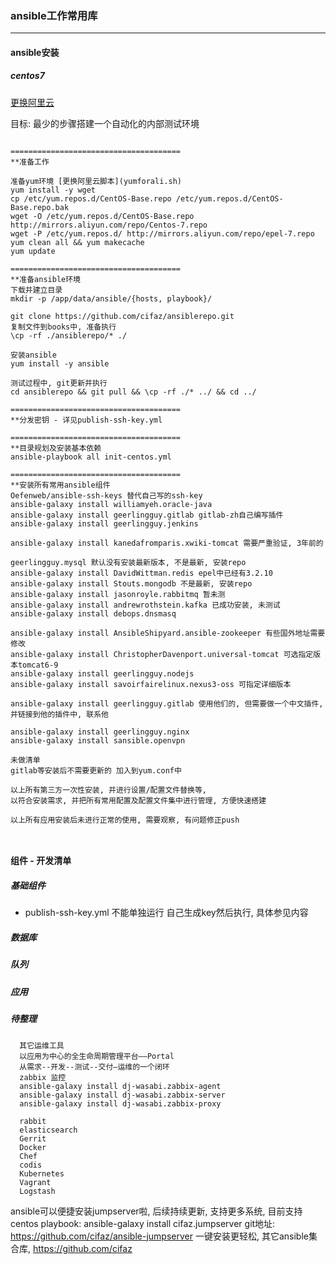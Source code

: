 ### ansible工作常用库
- - -

#### ansible安装
##### centos7

[更换阿里云](https://www.5yun.org/13450.html)

目标: 最少的步骤搭建一个自动化的内部测试环境

```

======================================
**准备工作 

准备yum环境 [更换阿里云脚本](yumforali.sh)
yum install -y wget
cp /etc/yum.repos.d/CentOS-Base.repo /etc/yum.repos.d/CentOS-Base.repo.bak
wget -O /etc/yum.repos.d/CentOS-Base.repo http://mirrors.aliyun.com/repo/Centos-7.repo 
wget -P /etc/yum.repos.d/ http://mirrors.aliyun.com/repo/epel-7.repo 
yum clean all && yum makecache
yum update
  
======================================
**准备ansible环境
下载并建立目录
mkdir -p /app/data/ansible/{hosts, playbook}/
   
git clone https://github.com/cifaz/ansiblerepo.git
复制文件到books中, 准备执行
\cp -rf ./ansiblerepo/* ./
  
安装ansible
yum install -y ansible
  
测试过程中, git更新并执行
cd ansiblerepo && git pull && \cp -rf ./* ../ && cd ../
  
======================================
**分发密钥 - 详见publish-ssh-key.yml
  
======================================
**目录规划及安装基本依赖
ansible-playbook all init-centos.yml
  
======================================
**安装所有常用ansible组件
Oefenweb/ansible-ssh-keys 替代自己写的ssh-key
ansible-galaxy install williamyeh.oracle-java
ansible-galaxy install geerlingguy.gitlab gitlab-zh自己编写插件
ansible-galaxy install geerlingguy.jenkins 

ansible-galaxy install kanedafromparis.xwiki-tomcat 需要严重验证, 3年前的
  
geerlingguy.mysql 默认没有安装最新版本, 不是最新, 安装repo
ansible-galaxy install DavidWittman.redis epel中已经有3.2.10
ansible-galaxy install Stouts.mongodb 不是最新, 安装repo
ansible-galaxy install jasonroyle.rabbitmq 暂未测
ansible-galaxy install andrewrothstein.kafka 已成功安装, 未测试
ansible-galaxy install debops.dnsmasq 
  
ansible-galaxy install AnsibleShipyard.ansible-zookeeper 有些国外地址需要修改
ansible-galaxy install ChristopherDavenport.universal-tomcat 可选指定版本tomcat6-9
ansible-galaxy install geerlingguy.nodejs
ansible-galaxy install savoirfairelinux.nexus3-oss 可指定详细版本
  
ansible-galaxy install geerlingguy.gitlab 使用他们的, 但需要做一个中文插件, 并链接到他的插件中, 联系他
    
ansible-galaxy install geerlingguy.nginx
ansible-galaxy install sansible.openvpn
   
未做清单
gitlab等安装后不需要更新的 加入到yum.conf中
   
以上所有第三方一次性安装, 并进行设置/配置文件替换等, 
以符合安装需求, 并把所有常用配置及配置文件集中进行管理, 方便快速搭建
   
以上所有应用安装后未进行正常的使用, 需要观察, 有问题修正push
  
  
```
#### 组件 - 开发清单
##### 基础组件
  * publish-ssh-key.yml 不能单独运行 自己生成key然后执行, 具体参见内容

##### 数据库

##### 队列

##### 应用


##### 待整理
```
  其它运维工具
  以应用为中心的全生命周期管理平台——Portal
  从需求--开发--测试--交付—运维的一个闭环
  zabbix 监控 
  ansible-galaxy install dj-wasabi.zabbix-agent 
  ansible-galaxy install dj-wasabi.zabbix-server
  ansible-galaxy install dj-wasabi.zabbix-proxy
  
  rabbit
  elasticsearch
  Gerrit
  Docker
  Chef
  codis
  Kubernetes
  Vagrant
  Logstash
```

ansible可以便捷安装jumpserver啦, 后续持续更新, 支持更多系统, 目前支持centos
playbook: ansible-galaxy install cifaz.jumpserver
git地址: https://github.com/cifaz/ansible-jumpserver
一键安装更轻松, 其它ansible集合库, https://github.com/cifaz
